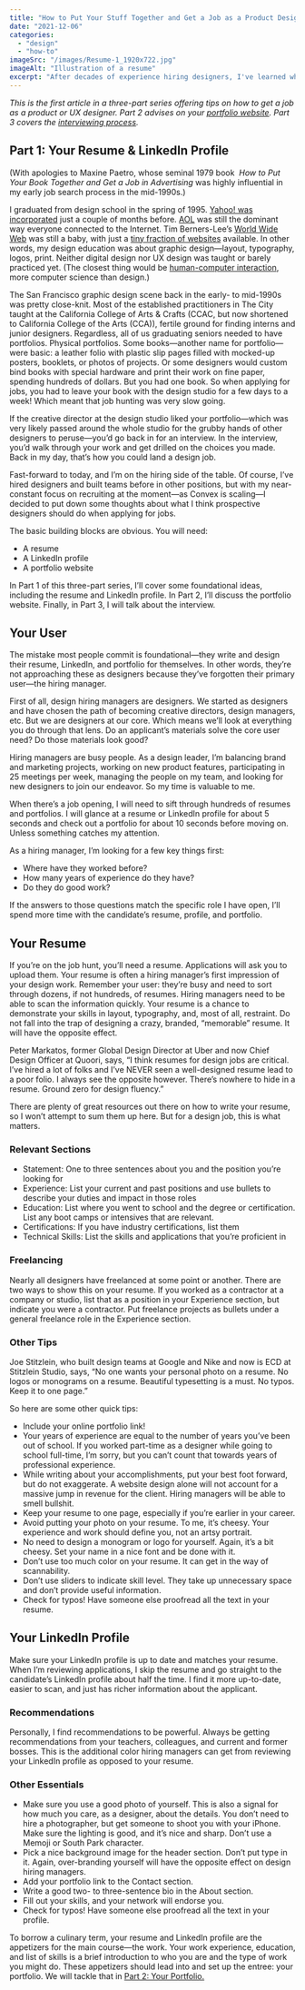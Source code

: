 ```yaml
---
title: "How to Put Your Stuff Together and Get a Job as a Product Designer: Part 1"
date: "2021-12-06"
categories: 
  - "design"
  - "how-to"
imageSrc: "/images/Resume-1_1920x722.jpg"
imageAlt: "Illustration of a resume"
excerpt: "After decades of experience hiring designers, I've learned what makes candidates stand out. In this first part of a three-part series, I share essential tips for crafting your resume and LinkedIn profile to catch a hiring manager's attention. The key? Remember that design leaders are your users—we're busy people who need to quickly assess if you're the right fit."
---
```


_This is the first article in a three-part series offering tips on how to get a job as a product or UX designer. Part 2 advises on your [portfolio website](https://rogerwong.me/posts/how-to-put-your-stuff-together-and-get-a-job-as-a-product-designer-part-2/). Part 3 covers the [interviewing process](https://rogerwong.me/posts/how-to-put-your-stuff-together-and-get-a-job-as-a-product-designer-part-3/)._

## Part 1: Your Resume & LinkedIn Profile

(With apologies to Maxine Paetro, whose seminal 1979 book  _How to Put Your Book Together and Get a Job in Advertising_ was highly influential in my early job search process in the mid-1990s.)

I graduated from design school in the spring of 1995. [Yahoo! was incorporated](https://en.wikipedia.org/wiki/Yahoo!#History) just a couple of months before. [AOL](https://en.wikipedia.org/wiki/AOL) was still the dominant way everyone connected to the Internet. Tim Berners-Lee’s [World Wide Web](https://en.wikipedia.org/wiki/World_Wide_Web) was still a baby, with just a [tiny fraction of websites](https://en.wikipedia.org/wiki/List_of_websites_founded_before_1995) available. In other words, my design education was about graphic design—layout, typography, logos, print. Neither digital design nor UX design was taught or barely practiced yet. (The closest thing would be [human-computer interaction](https://www.interaction-design.org/literature/book/the-encyclopedia-of-human-computer-interaction-2nd-ed/human-computer-interaction-brief-intro), more computer science than design.)

The San Francisco graphic design scene back in the early- to mid-1990s was pretty close-knit. Most of the established practitioners in The City taught at the California College of Arts & Crafts (CCAC, but now shortened to California College of the Arts (CCA)), fertile ground for finding interns and junior designers. Regardless, all of us graduating seniors needed to have portfolios. Physical portfolios. Some books—another name for portfolio—were basic: a leather folio with plastic slip pages filled with mocked-up posters, booklets, or photos of projects. Or some designers would custom bind books with special hardware and print their work on fine paper, spending hundreds of dollars. But you had one book. So when applying for jobs, you had to leave your book with the design studio for a few days to a week! Which meant that job hunting was very slow going.

If the creative director at the design studio liked your portfolio—which was very likely passed around the whole studio for the grubby hands of other designers to peruse—you’d go back in for an interview. In the interview, you’d walk through your work and get drilled on the choices you made. Back in my day, that’s how you could land a design job.

Fast-forward to today, and I’m on the hiring side of the table. Of course, I’ve hired designers and built teams before in other positions, but with my near-constant focus on recruiting at the moment—as Convex is scaling—I decided to put down some thoughts about what I think prospective designers should do when applying for jobs.

The basic building blocks are obvious. You will need:

- A resume
- A LinkedIn profile
- A portfolio website

In Part 1 of this three-part series, I’ll cover some foundational ideas, including the resume and LinkedIn profile. In Part 2, I’ll discuss the portfolio website. Finally, in Part 3, I will talk about the interview.

## Your User

The mistake most people commit is foundational—they write and design their resume, LinkedIn, and portfolio for themselves. In other words, they’re not approaching these as designers because they’ve forgotten their primary user—the hiring manager.

First of all, design hiring managers are designers. We started as designers and have chosen the path of becoming creative directors, design managers, etc. But we are designers at our core. Which means we’ll look at everything you do through that lens. Do an applicant’s materials solve the core user need? Do those materials look good?

Hiring managers are busy people. As a design leader, I’m balancing brand and marketing projects, working on new product features, participating in 25 meetings per week, managing the people on my team, and looking for new designers to join our endeavor. So my time is valuable to me.

When there’s a job opening, I will need to sift through hundreds of resumes and portfolios. I will glance at a resume or LinkedIn profile for about 5 seconds and check out a portfolio for about 10 seconds before moving on. Unless something catches my attention.

As a hiring manager, I’m looking for a few key things first:

- Where have they worked before?
- How many years of experience do they have?
- Do they do good work?

If the answers to those questions match the specific role I have open, I’ll spend more time with the candidate’s resume, profile, and portfolio.

## Your Resume

If you’re on the job hunt, you’ll need a resume. Applications will ask you to upload them. Your resume is often a hiring manager’s first impression of your design work. Remember your user: they’re busy and need to sort through dozens, if not hundreds, of resumes. Hiring managers need to be able to scan the information quickly. Your resume is a chance to demonstrate your skills in layout, typography, and, most of all, restraint. Do not fall into the trap of designing a crazy, branded, “memorable” resume. It will have the opposite effect.

Peter Markatos, former Global Design Director at Uber and now Chief Design Officer at Quoori, says, “I think resumes for design jobs are critical. I’ve hired a lot of folks and I’ve NEVER seen a well-designed resume lead to a poor folio. I always see the opposite however. There’s nowhere to hide in a resume. Ground zero for design fluency.”

There are plenty of great resources out there on how to write your resume, so I won’t attempt to sum them up here. But for a design job, this is what matters.

### Relevant Sections

- Statement: One to three sentences about you and the position you’re looking for
- Experience: List your current and past positions and use bullets to describe your duties and impact in those roles
- Education: List where you went to school and the degree or certification. List any boot camps or intensives that are relevant.
- Certifications: If you have industry certifications, list them
- Technical Skills: List the skills and applications that you’re proficient in

### Freelancing

Nearly all designers have freelanced at some point or another. There are two ways to show this on your resume. If you worked as a contractor at a company or studio, list that as a position in your Experience section, but indicate you were a contractor. Put freelance projects as bullets under a general freelance role in the Experience section.

### Other Tips

Joe Stitzlein, who built design teams at Google and Nike and now is ECD at Stitzlein Studio, says, “No one wants your personal photo on a resume. No logos or monograms on a resume. Beautiful typesetting is a must. No typos. Keep it to one page.”

So here are some other quick tips:

- Include your online portfolio link!
- Your years of experience are equal to the number of years you’ve been out of school. If you worked part-time as a designer while going to school full-time, I’m sorry, but you can’t count that towards years of professional experience.
- While writing about your accomplishments, put your best foot forward, but do not exaggerate. A website design alone will not account for a massive jump in revenue for the client. Hiring managers will be able to smell bullshit.
- Keep your resume to one page, especially if you’re earlier in your career.
- Avoid putting your photo on your resume. To me, it’s cheesy. Your experience and work should define you, not an artsy portrait.
- No need to design a monogram or logo for yourself. Again, it’s a bit cheesy. Set your name in a nice font and be done with it.
- Don’t use too much color on your resume. It can get in the way of scannability.
- Don’t use sliders to indicate skill level. They take up unnecessary space and don’t provide useful information.
- Check for typos! Have someone else proofread all the text in your resume.

## Your LinkedIn Profile

Make sure your LinkedIn profile is up to date and matches your resume. When I’m reviewing applications, I skip the resume and go straight to the candidate’s LinkedIn profile about half the time. I find it more up-to-date, easier to scan, and just has richer information about the applicant.

### Recommendations

Personally, I find recommendations to be powerful. Always be getting recommendations from your teachers, colleagues, and current and former bosses. This is the additional color hiring managers can get from reviewing your LinkedIn profile as opposed to your resume.

### Other Essentials

- Make sure you use a good photo of yourself. This is also a signal for how much you care, as a designer, about the details. You don’t need to hire a photographer, but get someone to shoot you with your iPhone. Make sure the lighting is good, and it’s nice and sharp. Don’t use a Memoji or South Park character.
- Pick a nice background image for the header section. Don’t put type in it. Again, over-branding yourself will have the opposite effect on design hiring managers.
- Add your portfolio link to the Contact section.
- Write a good two- to three-sentence bio in the About section.
- Fill out your skills, and your network will endorse you.
- Check for typos! Have someone else proofread all the text in your profile.

To borrow a culinary term, your resume and LinkedIn profile are the appetizers for the main course—the work. Your work experience, education, and list of skills is a brief introduction to who you are and the type of work you might do. These appetizers should lead into and set up the entree: your portfolio. We will tackle that in [Part 2: Your Portfolio.](https://rogerwong.me/posts/how-to-put-your-stuff-together-and-get-a-job-as-a-product-designer-part-2/)
